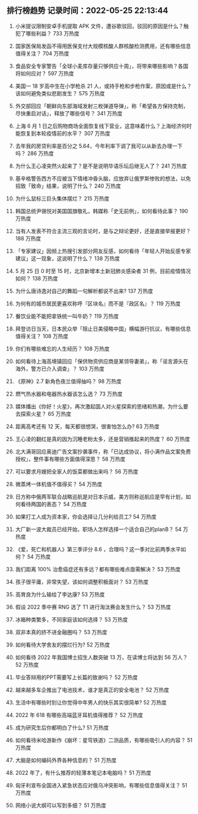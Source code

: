 
## 排行榜趋势 记录时间：2022-05-25 22:13:44
  
  1. 小米提议限制安卓手机提取 APK 文件，遭谷歌驳回，驳回的原因是什么？触犯了哪些利益？ 733 万热度
    
  2. 国家医保局发函不得用医保支付大规模核酸人群核酸检测费用，还有哪些信息值得关注？ 704 万热度
    
  3. 食品安全专家警告「全球小麦库存量只够供应十周」，将带来哪些影响？各国将如何应对？ 597 万热度
    
  4. 美国一 18 岁高中生在小学枪杀 21 人，或持手枪和步枪作案，原因或是什么？该如何避免类似悲剧发生？ 575 万热度
    
  5. 外交部回应「朝鲜向东部海域发射三枚弹道导弹」，称「希望各方保持克制，尽快重启对话」，释放了哪些信号？ 341 万热度
    
  6. 上海 6 月 1 日之后购物商场全面恢复线下营业，这意味着什么？上海经济何时能恢复到本轮疫情前的水平？ 307 万热度
    
  7. 去年我的房贷利率是百分之 5.64，今年利率下调了我可以从新去办理一下吗？ 286 万热度
    
  8. 为什么王心凌突然火起来了？是不是说明华语乐坛后继无人了？ 241 万热度
    
  9. 基辛格警告西方不应被当下情绪冲昏头脑，应放弃让俄罗斯惨败的想法，以免招致「致命」结果，说明了什么？ 240 万热度
    
  10. 为什么鼠标三巨头集体摆烂？ 215 万热度
    
  11. 韩国总统尹锡悦对美国国旗敬礼，韩媒称「史无前例」，如何看待此事？ 190 万热度
    
  12. 当有人发表不符合主流三观的言论时，是与之辩论更好，还是直接举报更好？ 188 万热度
    
  13. 「专家建议」因频上热搜引发部分网友反感，如何看待「年轻人开始反感专家建议」这一现象，这说明了什么？ 138 万热度
    
  14. 5 月 25 日 0 时至 15 时，北京新增本土新冠肺炎感染者 31 例，目前疫情情况如何？ 138 万热度
    
  15. 为什么唐诗逸对自己的舞蹈一句解析都说不出来? 137 万热度
    
  16. 为何有的城市居民更喜欢称呼『区块名』而不是『政区名』？ 119 万热度
    
  17. 餐饮业能不能把拿铁统一叫牛奶？ 119 万热度
    
  18. 拜登访日当天，日本民众举「阻止日美侵略中国」横幅游行抗议，有哪些信息值得关注？ 108 万热度
    
  19. 你们有哪些难忘的人生经历？ 108 万热度
    
  20. 如何看待上海高境镇回应「保供物资供应商是某领导妻弟」，称「谣言源头在海外，警方已介入调查」？ 103 万热度
    
  21. 《原神》2.7 新角色夜兰值得抽吗？ 98 万热度
    
  22. 燃气热水器和电器热水器该怎么选？ 73 万热度
    
  23. 媒体播出《你好！火星》，再次激起国人对火星探索的思绪和热潮，为什么要去探索火星？ 65 万热度
    
  24. 距离高考还有 12 天，每天都很想哭，很害怕怎么办? 63 万热度
    
  25. 王心凌的翻红是真的因为沉睡老粉太多，还是营销推起来的热度？ 60 万热度
    
  26. 北大满哥回应奥迪广告文案抄袭事件，称「已达成协议，将小满作品文案免费授权」，整件事有哪些方面值得深思？ 58 万热度
    
  27. 可以要求月嫂把全家人的饭菜都做出来吗？ 56 万热度
    
  28. 微蒸烤一体机值不值得买？ 54 万热度
    
  29. 日方称中俄两军联合战略巡航是对日本示威，美方则称巡航应是早有计划，如何看待两国的表态？ 54 万热度
    
  30. 如果打工人成为资本家，你会选择让几分利给员工? 54 万热度
    
  31. 大厂新一波大裁员已经开始，职场人怎样选择一个适合自己的planB？ 54 万热度
    
  32. 《爱，死亡和机器人》第三季评分 8.6 ，合理吗？这一季对比前两季水平如何？ 54 万热度
    
  33. 我们距离 100% 治愈癌症还有多远？都有哪些难点亟需解决？ 53 万热度
    
  34. 孩子很平庸，非常失望，该如何调整积极面对？ 53 万热度
    
  35. 高育良为什么输给了李达康? 53 万热度
    
  36. 假设 2022 季中赛 RNG 选了 T1 进行淘汰赛会发生什么？ 53 万热度
    
  37. 冰箱种类繁多，不同家庭该如何选择？ 53 万热度
    
  38. 双非本真的挤不进金融圈吗？ 53 万热度
    
  39. 如何看待大学舍友的摆烂行为? 52 万热度
    
  40. 如何看待 2022 年我国博士招生人数突破 13 万，在读博士将达到 56 万人？ 52 万热度
    
  41. 毕业答辩用的PPT需要写上长篇的致谢吗？ 52 万热度
    
  42. 越来越多车企推出了电池技术，谁才是真正的安全电池？ 52 万热度
    
  43. 生活中有哪些时刻让你觉得中年男人的快乐其实很简单? 52 万热度
    
  44. 2022 年 618 有哪些高端蓝牙耳机值得推荐？ 52 万热度
    
  45. 成为研究生后你都明白了什么? 51 万热度
    
  46. 如何看待米哈游新作《崩坏：星穹铁道》二测品质，有哪些吸引人的内容？ 51 万热度
    
  47. 大脑是如何编码外界各种信息的？ 51 万热度
    
  48. 2022 年了，有什么推荐的轻薄本笔记本电脑吗？ 51 万热度
    
  49. 匈牙利宣布全国进入紧急状态应对俄乌冲突影响，有哪些信息值得关注？ 51 万热度
    
  50. 网络小说大纲可以写到多细？ 51 万热度
    